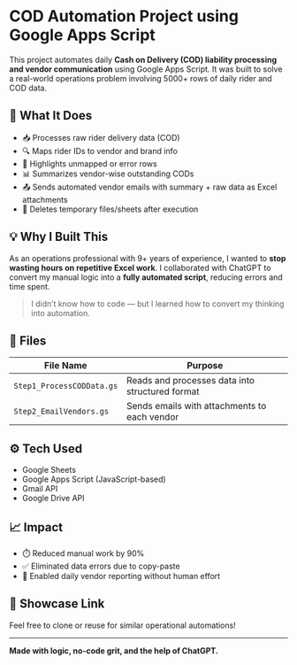 # COD Automation Project using Google Apps Script

This project automates daily **Cash on Delivery (COD) liability processing and vendor communication** using Google Apps Script. It was built to solve a real-world operations problem involving 5000+ rows of daily rider and COD data.

## 🔧 What It Does

- 📥 Processes raw rider delivery data (COD)
- 🔍 Maps rider IDs to vendor and brand info
- 🚦 Highlights unmapped or error rows
- 📊 Summarizes vendor-wise outstanding CODs
- 📤 Sends automated vendor emails with summary + raw data as Excel attachments
- 🧹 Deletes temporary files/sheets after execution

## 💡 Why I Built This

As an operations professional with 9+ years of experience, I wanted to **stop wasting hours on repetitive Excel work**. I collaborated with ChatGPT to convert my manual logic into a **fully automated script**, reducing errors and time spent.

> I didn’t know how to code — but I learned how to convert my thinking into automation.

## 📁 Files

| File Name                  | Purpose                                      |
|---------------------------|----------------------------------------------|
| `Step1_ProcessCODData.gs` | Reads and processes data into structured format |
| `Step2_EmailVendors.gs`   | Sends emails with attachments to each vendor  |

## ⚙️ Tech Used

- Google Sheets
- Google Apps Script (JavaScript-based)
- Gmail API
- Google Drive API

## 📈 Impact

- ⏱️ Reduced manual work by 90%
- ✅ Eliminated data errors due to copy-paste
- 💬 Enabled daily vendor reporting without human effort

## 🔗 Showcase Link

Feel free to clone or reuse for similar operational automations!

---

**Made with logic, no-code grit, and the help of ChatGPT.**
